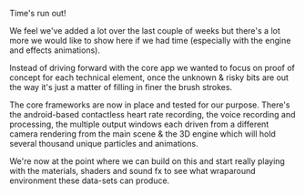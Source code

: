 Time's run out! 

We feel we've added a lot over the last couple of weeks but there's a lot more we would like to show here if we had time (especially with the engine and effects animations).

Instead of driving forward with the core app we wanted to focus on proof of concept for each technical element, once the unknown & risky bits are out the way it's just a matter of filling in finer the brush strokes. 


The core frameworks are now in place and tested for our purpose. There's the android-based contactless heart rate recording, the voice recording and processing, the multiple output windows each driven from a different camera rendering from the main scene & the 3D engine which will hold several thousand unique particles and animations. 

We're now at the point where we can build on this and start really playing with the materials, shaders and sound fx to see what wraparound environment these data-sets can produce.





